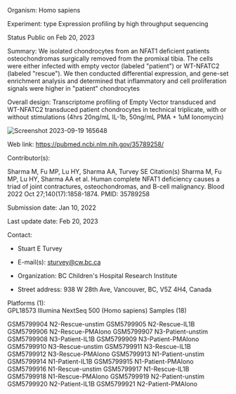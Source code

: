 Organism: Homo sapiens

Experiment: type Expression profiling by high throughput sequencing

Status Public on Feb 20, 2023

Summary: We isolated chondrocytes from an NFAT1 deficient patients
osteochondromas surgically removed from the promixal tibia. The cells
were either infected with empty vector (labeled "patient") or WT-NFATC2
(labeled "rescue"). We then conducted differential expression, and
gene-set enrichment analysis and determined that inflammatory and cell
proliferation signals were higher in "patient" chondrocytes

Overall design: Transcriptome profiling of Empty Vector transduced and
WT-NFATC2 transduced patient chondrocytes in technical triplicate, with
or without stimulations (4hrs 20ng/mL IL-1b, 50ng/mL PMA + 1uM
Ionomycin)

![Screenshot 2023-09-19 165648](https://github.com/liamg15/RNAseq/assets/71047301/17b15d7b-d99f-4148-ba09-83ce0fc5f1c2)

Web link: <https://pubmed.ncbi.nlm.nih.gov/35789258/>

Contributor(s):

Sharma M, Fu MP, Lu HY, Sharma AA, Turvey SE Citation(s) Sharma M, Fu
MP, Lu HY, Sharma AA et al. Human complete NFAT1 deficiency causes a
triad of joint contractures, osteochondromas, and B-cell malignancy.
Blood 2022 Oct 27;140(17):1858-1874. PMID: 35789258

Submission date: Jan 10, 2022

Last update date: Feb 20, 2023

Contact:

-   Stuart E Turvey

-   E-mail(s): [sturvey\@cw.bc.ca](mailto:sturvey@cw.bc.ca)

-   Organization: BC Children's Hospital Research Institute

-   Street address: 938 W 28th Ave, Vancouver, BC, V5Z 4H4, Canada

Platforms (1):\
GPL18573 Illumina NextSeq 500 (Homo sapiens) Samples (18)

GSM5799904 N2-Rescue-unstim GSM5799905 N2-Rescue-IL1B GSM5799906
N2-Rescue-PMAIono GSM5799907 N3-Patient-unstim GSM5799908
N3-Patient-IL1B GSM5799909 N3-Patient-PMAIono GSM5799910
N3-Rescue-unstim GSM5799911 N3-Rescue-IL1B GSM5799912 N3-Rescue-PMAIono
GSM5799913 N1-Patient-unstim GSM5799914 N1-Patient-IL1B GSM5799915
N1-Patient-PMAIono GSM5799916 N1-Rescue-unstim GSM5799917 N1-Rescue-IL1B
GSM5799918 N1-Rescue-PMAIono GSM5799919 N2-Patient-unstim GSM5799920
N2-Patient-IL1B GSM5799921 N2-Patient-PMAIono
